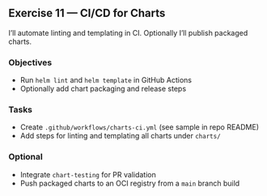 ## Exercise 11 — CI/CD for Charts

I’ll automate linting and templating in CI. Optionally I’ll publish packaged charts.

### Objectives
- Run `helm lint` and `helm template` in GitHub Actions
- Optionally add chart packaging and release steps

### Tasks
- Create `.github/workflows/charts-ci.yml` (see sample in repo README)
- Add steps for linting and templating all charts under `charts/`

### Optional
- Integrate `chart-testing` for PR validation
- Push packaged charts to an OCI registry from a `main` branch build


